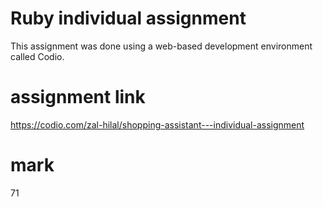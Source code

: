# Ruby individual assignment
This assignment was done using a web-based development environment called Codio.
# assignment link
https://codio.com/zal-hilal/shopping-assistant---individual-assignment
# mark
71

